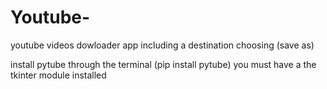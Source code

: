 # Youtube-
youtube videos dowloader app
including a destination choosing (save as)

install pytube through the terminal (pip install pytube)
you must have a the tkinter module installed 
